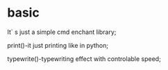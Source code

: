 # basic 
It` s just a simple cmd enchant library;

print()-it just printing like in python;

typewrite()-typewriting effect with controlable speed;
